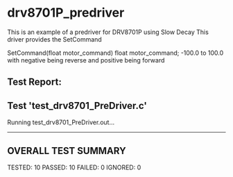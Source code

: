 # drv8701P_predriver
This is an example of a predriver for DRV8701P using Slow Decay
This driver provides the SetCommand

SetCommand(float motor_command)
        float motor_command; -100.0 to 100.0 with negative being reverse and positive being forward

Test Report:
--------------------
Test 'test_drv8701_PreDriver.c'
-------------------------------
Running test_drv8701_PreDriver.out...

--------------------
OVERALL TEST SUMMARY
--------------------
TESTED:  10
PASSED:  10
FAILED:   0
IGNORED:  0
